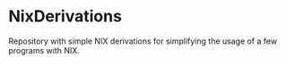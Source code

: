 # NixDerivations
Repository with simple NIX derivations for simplifying the usage of a few programs with NIX.
